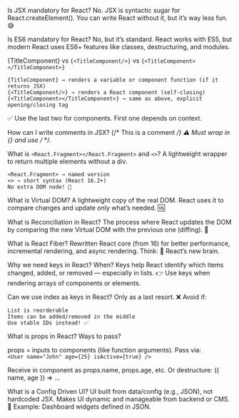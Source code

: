 Is JSX mandatory for React? 
No. JSX is syntactic sugar for React.createElement(). You can write React without it, but it’s way less fun. 😅 
 
Is ES6 mandatory for React? 
No, but it’s standard. React works with ES5, but modern React uses ES6+ features like classes, destructuring, and modules. 
 
{TitleComponent} vs `{<TitleComponent/>}` vs `{<TitleComponent></TitleComponent>}` 

    {TitleComponent} → renders a variable or component function (if it returns JSX)  
    {<TitleComponent/>} → renders a React component (self-closing)  
    {<TitleComponent></TitleComponent>} → same as above, explicit opening/closing tag

✅ Use the last two for components. First one depends on context. 
 
How can I write comments in JSX? 
{/* This is a comment */}
⚠️ Must wrap in {} and use /* */. 
 
What is `<React.Fragment></React.Fragment>` and `<>`? 
A lightweight wrapper to return multiple elements without a div.   

    <React.Fragment> → named version  
    <> → short syntax (React 16.2+)
    No extra DOM node! 🎉
 
What is Virtual DOM? 
A lightweight copy of the real DOM. React uses it to compare changes and update only what’s needed. 🆚 
 
What is Reconciliation in React? 
The process where React updates the DOM by comparing the new Virtual DOM with the previous one (diffing). 🔄 
 
What is React Fiber? 
Rewritten React core (from 16) for better performance, incremental rendering, and async rendering. Think: 🧠 React’s new brain. 
 
Why we need keys in React? When? 
Keys help React identify which items changed, added, or removed — especially in lists.
👉 Use keys when rendering arrays of components or elements. 
 
Can we use index as keys in React? 
Only as a last resort. ❌ Avoid if:   

    List is reorderable  
    Items can be added/removed in the middle
    Use stable IDs instead! ✅
    
What is props in React? Ways to pass? 

props = inputs to components (like function arguments).
Pass via:   
`<User name="John" age={25} isActive={true} />`

Receive in component as props.name, props.age, etc.
Or destructure: ({ name, age }) => ... 
 
What is a Config Driven UI? 
UI built from data/config (e.g., JSON), not hardcoded JSX. Makes UI dynamic and manageable from backend or CMS.
🎯 Example: Dashboard widgets defined in JSON. 
